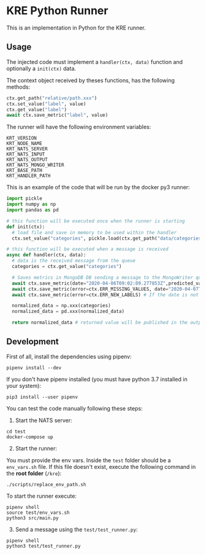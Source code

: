 # KRE Python Runner

This is an implementation in Python for the KRE runner.

## Usage

The injected code must implement a `handler(ctx, data)` function and optionally a `init(ctx)` data.

The context object received by theses functions, has the following methods:

```python
ctx.get_path("relative/path.xxx")
ctx.set_value("label", value)
ctx.get_value("label")
await ctx.save_metric("label", value)
```

The runner will have the following environment variables:

```
KRT_VERSION
KRT_NODE_NAME
KRT_NATS_SERVER
KRT_NATS_INPUT
KRT_NATS_OUTPUT
KRT_NATS_MONGO_WRITER
KRT_BASE_PATH
KRT_HANDLER_PATH
```

This is an example of the code that will be run by the docker py3 runner:

```python
import pickle
import numpy as np
import pandas as pd

# this function will be executed once when the runner is starting
def init(ctx):
  # load file and save in memory to be used within the handler
  ctx.set_value("categories", pickle.load(ctx.get_path("data/categories.pkl")))

# this function will be executed when a message is received
async def handler(ctx, data):
  # data is the received message from the queue
  categories = ctx.get_value("categories")

  # Saves metrics in MongoDB DB sending a message to the MongoWriter queue
  await ctx.save_metric(date="2020-04-06T09:02:09.277853Z",predicted_value="class_x",true_value="class_y")
  await ctx.save_metric(error=ctx.ERR_MISSING_VALUES, date="2020-04-07T00:00:00.0Z")
  await ctx.save_metric(error=ctx.ERR_NEW_LABELS) # If the date is not set, the 'date' field value will be now

  normalized_data = np.xxx(categories)
  normalized_data = pd.xxx(normalized_data)

  return normalized_data # returned value will be published in the output queue
```

## Development

First of all, install the dependencies using pipenv:

```shell script
pipenv install --dev
```

If you don't have pipenv installed (you must have python 3.7 installed in your system):

```shell script
pip3 install --user pipenv
```

You can test the code manually following these steps:

1. Start the NATS server:

```shell script
cd test
docker-compose up
```

2. Start the runner:

You must provide the env vars.
Inside the `test` folder should be a `env_vars.sh` file.
If this file doesn't exist, execute the following command in the **root folder** (`/kre`):

```shell script
./scripts/replace_env_path.sh
```

To start the runner execute:

```shell script
pipenv shell
source test/env_vars.sh
python3 src/main.py
```

3. Send a message using the `test/test_runner.py`:

```shell script
pipenv shell
python3 test/test_runner.py
```
